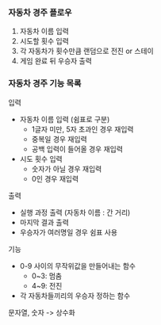 ### 자동차 경주 플로우

1. 자동차 이름 입력
2. 시도할 횟수 입력
3. 각 자동차가 횟수만큼 랜덤으로 전진 or 스테이
4. 게임 완료 뒤 우승자 출력

### 자동차 경주 기능 목록

입력

- 자동차 이름 입력 (쉼표로 구분)
  - 1글자 미만, 5자 초과인 경우 재입력
  - 중복일 경우 재입력
  - 공백 입력이 들어올 경우 재입력
- 시도 횟수 입력
  - 숫자가 아닐 경우 재입력
  - 0인 경우 재입력

출력

- 실행 과정 출력 (자동차 이름 : 간 거리)
- 마지막 결과 출력
- 우승자가 여러명일 경우 쉼표 사용

기능

- 0-9 사이의 무작위값을 만들어내는 함수
  - 0~3: 멈춤
  - 4~9: 전진
- 각 자동차들끼리의 우승자 정하는 함수

문자열, 숫자 -> 상수화
